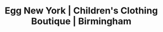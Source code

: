 ---
title: "Egg New York | Children's Clothing Boutique | Birmingham"
url: /birmingham/egg-new-york-childrens-clothing-boutique-birmingham/
shop: clothes
---